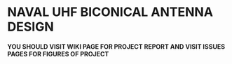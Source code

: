 
<h1>NAVAL UHF BICONICAL ANTENNA DESIGN </h1>
<h4> YOU SHOULD VISIT WIKI PAGE FOR PROJECT REPORT AND VISIT ISSUES PAGES FOR FIGURES OF PROJECT </h4>
